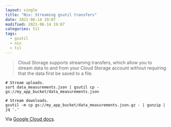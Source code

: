 ```yaml
---
layout: single
title: "Nix: Streaming gsutil transfers"
date: 2021-06-14 19:07
modified: 2021-06-14 19:07
categories: til
tags:
  - gsutil
  - nix
  - til
---
```


> Cloud Storage supports streaming transfers, which allow you to stream data to and from your Cloud Storage account without requiring that the data first be saved to a file.

```shell
# Stream uploads.
sort data_measurements.json | gsutil cp - gs://my_app_bucket/data_measurements.json

# Stream downloads.
gsutil -m cp gs://my_app_bucket/data_measurements.json.gz - | gunzip | jq '.'
```

Via [Google Cloud docs](https://cloud.google.com/storage/docs/streaming).
